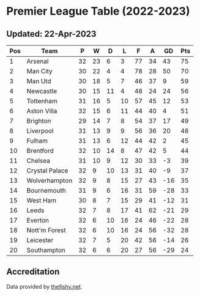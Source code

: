 # Premier League Table (2022-2023)
## Updated: 22-Apr-2023

| Pos | Team | P | W | D | L | F | A | GD | Pts |
| --- | --- | --- | --- | --- | --- | --- | --- | --- | --- |
| 1 | Arsenal | 32 | 23 | 6 | 3 | 77 | 34 | 43 | 75 |
| 2 | Man City | 30 | 22 | 4 | 4 | 78 | 28 | 50 | 70 |
| 3 | Man Utd | 30 | 18 | 5 | 7 | 46 | 37 | 9 | 59 |
| 4 | Newcastle | 30 | 15 | 11 | 4 | 48 | 24 | 24 | 56 |
| 5 | Tottenham | 31 | 16 | 5 | 10 | 57 | 45 | 12 | 53 |
| 6 | Aston Villa | 32 | 15 | 6 | 11 | 44 | 40 | 4 | 51 |
| 7 | Brighton | 29 | 14 | 7 | 8 | 54 | 37 | 17 | 49 |
| 8 | Liverpool | 31 | 13 | 9 | 9 | 56 | 36 | 20 | 48 |
| 9 | Fulham | 31 | 13 | 6 | 12 | 44 | 42 | 2 | 45 |
| 10 | Brentford | 32 | 10 | 14 | 8 | 47 | 42 | 5 | 44 |
| 11 | Chelsea | 31 | 10 | 9 | 12 | 30 | 33 | -3 | 39 |
| 12 | Crystal Palace | 32 | 9 | 10 | 13 | 31 | 40 | -9 | 37 |
| 13 | Wolverhampton | 32 | 9 | 8 | 15 | 27 | 43 | -16 | 35 |
| 14 | Bournemouth | 31 | 9 | 6 | 16 | 31 | 59 | -28 | 33 |
| 15 | West Ham | 30 | 8 | 7 | 15 | 29 | 41 | -12 | 31 |
| 16 | Leeds | 32 | 7 | 8 | 17 | 41 | 62 | -21 | 29 |
| 17 | Everton | 32 | 6 | 10 | 16 | 24 | 46 | -22 | 28 |
| 18 | Nott'm Forest | 32 | 6 | 10 | 16 | 24 | 56 | -32 | 28 |
| 19 | Leicester | 32 | 7 | 5 | 20 | 42 | 56 | -14 | 26 |
| 20 | Southampton | 32 | 6 | 6 | 20 | 27 | 56 | -29 | 24 |

## Accreditation 

Data provided by [thefishy.net](https://www.thefishy.net/).